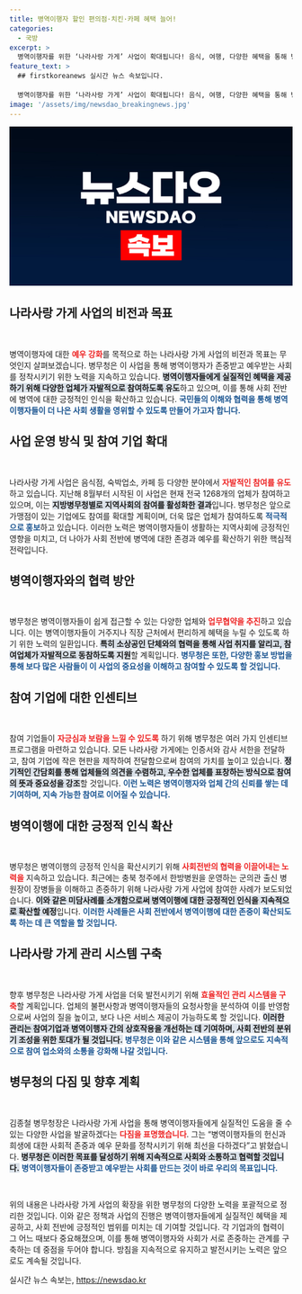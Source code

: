 ```yaml
---
title: 병역이행자 할인 편의점·치킨·카페 혜택 늘어!
categories:
  - 국방
excerpt: >
  병역이행자를 위한 ‘나라사랑 가게’ 사업이 확대됩니다! 음식, 여행, 다양한 혜택을 통해 병역이행자의 예우가 강화되며, 자발적으로 참여한 업체들에 감사의 마음과 인증서가 전달됩니다. 자세한 내용이 궁금하다면 클릭하세요!
feature_text: >
  ## firstkoreanews 실시간 뉴스 속보입니다.

  병역이행자를 위한 ‘나라사랑 가게’ 사업이 확대됩니다! 음식, 여행, 다양한 혜택을 통해 병역이행자의 예우가 강화되며, 자발적으로 참여한 업체들에 감사의 마음과 인증서가 전달됩니다. 자세한 내용이 궁금하다면 클릭하세요!
image: '/assets/img/newsdao_breakingnews.jpg'
---
```


<p><img src="/assets/img/newsdao_breakingnews.jpg" alt="firstkoreanews 속보" /></p>

<p><h2 data-ke-size="size26">나라사랑 가게 사업의 비전과 목표</h2><p data-ke-size="size16">&nbsp;</p></p>

<p>병역이행자에 대한 <b><span style="color: #ee2323;">예우 강화</span></b>를 목적으로 하는 나라사랑 가게 사업의 비전과 목표는 무엇인지 살펴보겠습니다. 병무청은 이 사업을 통해 병역이행자가 존중받고 예우받는 사회를 정착시키기 위한 노력을 지속하고 있습니다. <b><span style="background-color: #21538527;">병역이행자들에게 실질적인 혜택을 제공하기 위해 다양한 업체가 자발적으로 참여하도록 유도</span></b>하고 있으며, 이를 통해 사회 전반에 병역에 대한 긍정적인 인식을 확산하고 있습니다. <b><span style="color: #1a5490;">국민들의 이해와 협력을 통해 병역이행자들이 더 나은 사회 생활을 영위할 수 있도록 만들어 가고자 합니다.</span></b></p>

<p><h2 data-ke-size="size26">사업 운영 방식 및 참여 기업 확대</h2><p data-ke-size="size16">&nbsp;</p></p>

<p>나라사랑 가게 사업은 음식점, 숙박업소, 카페 등 다양한 분야에서 <b><span style="color: #ee2323;">자발적인 참여를 유도</span></b>하고 있습니다. 지난해 8월부터 시작된 이 사업은 현재 전국 1268개의 업체가 참여하고 있으며, 이는 <b><span style="background-color: #21538527;">지방병무청별로 지역사회의 참여를 활성화한 결과</span></b>입니다. 병무청은 앞으로 가맹점이 있는 기업에도 참여를 확대할 계획이며, 더욱 많은 업체가 참여하도록 <b><span style="color: #1a5490;">적극적으로 홍보</span></b>하고 있습니다. 이러한 노력은 병역이행자들이 생활하는 지역사회에 긍정적인 영향을 미치고, 더 나아가 사회 전반에 병역에 대한 존경과 예우를 확산하기 위한 핵심적 전략입니다. </p>

<p><h2 data-ke-size="size26">병역이행자와의 협력 방안</h2><p data-ke-size="size16">&nbsp;</p></p>

<p>병무청은 병역이행자들이 쉽게 접근할 수 있는 다양한 업체와 <b><span style="color: #ee2323;">업무협약을 추진</span></b>하고 있습니다. 이는 병역이행자들이 거주지나 직장 근처에서 편리하게 혜택을 누릴 수 있도록 하기 위한 노력의 일환입니다. <b><span style="background-color: #21538527;">특히 소상공인 단체와의 협력을 통해 사업 취지를 알리고, 참여업체가 자발적으로 동참하도록 지원</span></b>할 계획입니다. <b><span style="color: #1a5490;">병무청은 또한, 다양한 홍보 방법을 통해 보다 많은 사람들이 이 사업의 중요성을 이해하고 참여할 수 있도록 할 것입니다.</span></b></p>

<p><h2 data-ke-size="size26">참여 기업에 대한 인센티브</h2><p data-ke-size="size16">&nbsp;</p></p>

<p>참여 기업들이 <b><span style="color: #ee2323;">자긍심과 보람을 느낄 수 있도록</span></b> 하기 위해 병무청은 여러 가지 인센티브 프로그램을 마련하고 있습니다. 모든 나라사랑 가게에는 인증서와 감사 서한을 전달하고, 참여 기업에 작은 현판을 제작하여 전달함으로써 참여의 가치를 높이고 있습니다. <b><span style="background-color: #21538527;">정기적인 간담회를 통해 업체들의 의견을 수렴하고, 우수한 업체를 표창하는 방식으로 참여의 뜻과 중요성을 강조</span></b>할 것입니다. <b><span style="color: #1a5490;">이런 노력은 병역이행자와 업체 간의 신뢰를 쌓는 데 기여하며, 지속 가능한 참여로 이어질 수 있습니다.</span></b></p>

<p><h2 data-ke-size="size26">병역이행에 대한 긍정적 인식 확산</h2><p data-ke-size="size16">&nbsp;</p></p>

<p>병무청은 병역이행의 긍정적 인식을 확산시키기 위해 <b><span style="color: #ee2323;">사회전반의 협력을 이끌어내는 노력을</span></b> 지속하고 있습니다. 최근에는 충북 청주에서 한방병원을 운영하는 군의관 출신 병원장이 장병들을 이해하고 존중하기 위해 나라사랑 가게 사업에 참여한 사례가 보도되었습니다. <b><span style="background-color: #21538527;">이와 같은 미담사례를 소개함으로써 병역이행에 대한 긍정적인 인식을 지속적으로 확산할 예정</span></b>입니다. <b><span style="color: #1a5490;">이러한 사례들은 사회 전반에서 병역이행에 대한 존중이 확산되도록 하는 데 큰 역할을 할 것입니다.</span></b> </p>

<p><h2 data-ke-size="size26">나라사랑 가게 관리 시스템 구축</h2><p data-ke-size="size16">&nbsp;</p></p>

<p>향후 병무청은 나라사랑 가게 사업을 더욱 발전시키기 위해 <b><span style="color: #ee2323;">효율적인 관리 시스템을 구축</span></b>할 계획입니다. 업체의 불편사항과 병역이행자들의 요청사항을 분석하여 이를 반영함으로써 사업의 질을 높이고, 보다 나은 서비스 제공이 가능하도록 할 것입니다. <b><span style="background-color: #21538527;">이러한 관리는 참여기업과 병역이행자 간의 상호작용을 개선하는 데 기여하며, 사회 전반의 분위기 조성을 위한 토대가 될 것입니다.</span></b> <b><span style="color: #1a5490;">병무청은 이와 같은 시스템을 통해 앞으로도 지속적으로 참여 업소와의 소통을 강화해 나갈 것입니다.</span></b></p>

<p><h2 data-ke-size="size26">병무청의 다짐 및 향후 계획</h2><p data-ke-size="size16">&nbsp;</p></p>

<p>김종철 병무청장은 나라사랑 가게 사업을 통해 병역이행자들에게 실질적인 도움을 줄 수 있는 다양한 사업을 발굴하겠다는 <b><span style="color: #ee2323;">다짐을 표명했습니다</span></b>. 그는 “병역이행자들의 헌신과 희생에 대한 사회적 존중과 예우 문화를 정착시키기 위해 최선을 다하겠다”고 밝혔습니다. <b><span style="background-color: #21538527;">병무청은 이러한 목표를 달성하기 위해 지속적으로 사회와 소통하고 협력할 것입니다.</span></b> <b><span style="color: #1a5490;">병역이행자들이 존중받고 예우받는 사회를 만드는 것이 바로 우리의 목표입니다.</span></b> </p>

<p data-ke-size="size16">&nbsp;</p>

<p>위의 내용은 나라사랑 가게 사업의 확장을 위한 병무청의 다양한 노력을 포괄적으로 정리한 것입니다. 이와 같은 정책과 사업의 진행은 병역이행자들에게 실질적인 혜택을 제공하고, 사회 전반에 긍정적인 범위를 미치는 데 기여할 것입니다. 각 기업과의 협력이 그 어느 때보다 중요해졌으며, 이를 통해 병역이행자와 사회가 서로 존중하는 관계를 구축하는 데 중점을 두어야 합니다. 방침을 지속적으로 유지하고 발전시키는 노력은 앞으로도 계속될 것입니다.</p>
실시간 뉴스 속보는, <a href="https://newsdao.kr" rel="dofollow">https://newsdao.kr</a>


